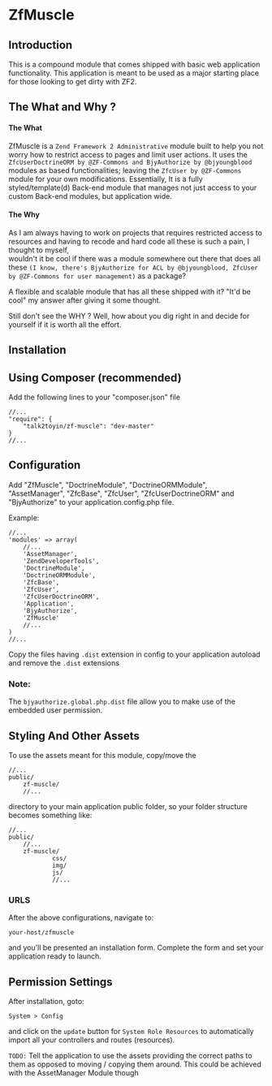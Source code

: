 ZfMuscle
=======================

Introduction
------------
This is a compound module that comes shipped with basic web application functionality.
This application is meant to be used as a major starting place for those
looking to get dirty with ZF2.


The What and Why ?
------------
#### The What
ZfMuscle is a ```Zend Framework 2 Administrative``` module built to help you not worry how to restrict access to pages and limit user actions.
It uses the ```ZfcUserDoctrineORM by @ZF-Commons and BjyAuthorize by @bjyoungblood``` modules as based functionalities; leaving the ```ZfcUser by @ZF-Commons``` module for your own modifications.
Essentially, It is a fully styled/template(d) Back-end module that manages not just access to your custom Back-end modules, but application wide.

#### The Why
As I am always having to work on projects that requires restricted access to resources and having to recode and hard code all these is such a pain, I thought to myself,  
wouldn't it be cool if there was a module somewhere out there that does all these ```(I know, there's BjyAuthorize for ACL by @bjyoungblood, ZfcUser by @ZF-Commons for user management)``` as a package?

A flexible and scalable module that has all these shipped with it? "It'd be cool" my answer after giving it some thought.

Still don't see the WHY ? Well, how about you dig right in and decide for yourself if it is worth all the effort.



Installation
------------

Using Composer (recommended)
----------------------------
Add the following lines to your "composer.json" file

```
//...
"require": {
    "talk2toyin/zf-muscle": "dev-master"
}
//...
```


Configuration
-------------
Add "ZfMuscle", "DoctrineModule", "DoctrineORMModule", "AssetManager", "ZfcBase", "ZfcUser", 
"ZfcUserDoctrineORM" and "BjyAuthorize" to your application.config.php file.

Example:
```
//...
'modules' => array(
    //...
    'AssetManager',
    'ZendDeveloperTools',
    'DoctrineModule',
    'DoctrineORMModule',
    'ZfcBase',
    'ZfcUser',
    'ZfcUserDoctrineORM',
    'Application',
    'BjyAuthorize',
    'ZfMuscle'
    //...
)
//...
```
Copy the files having ```.dist``` extension in config to your application autoload and remove the ```.dist``` extensions

### Note:
The ```bjyauthorize.global.php.dist``` file allow you to make use of the embedded user permission.


Styling And Other Assets
------------------------
To use the assets meant for this module,
copy/move the
```
//...
public/
    zf-muscle/
    //...
```

directory to your main application public folder, so your folder structure becomes something like:
```
//...
public/
    //...
    zf-muscle/
            css/
            img/
            js/
            //...
```

### URLS
After the above configurations, navigate to:
```
your-host/zfmuscle
```
and you'll be presented an installation form. Complete the form and set your application ready to launch.

Permission Settings
-------------------
After installation, goto:
```
System > Config
```
and click on the ```update``` button for ```System Role Resources``` to automatically import all your controllers and routes (resources).


```TODO:``` Tell the application to use the assets providing the correct paths to them as opposed to moving / copying them around. This could be achieved with the AssetManager Module though

